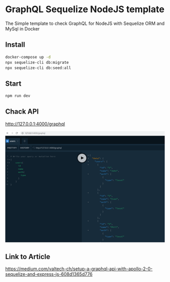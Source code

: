 # GraphQL Sequelize NodeJS template

The Simple template to check GraphQL for NodeJS with Sequelize ORM and MySql in Docker

## Install 

```sh
docker-compose up -d
npx sequelize-cli db:migrate
npx sequelize-cli db:seed:all
```

## Start

```sh
npm run dev
```

## Chack API

http://127.0.0.1:4000/graphql

![Screenshot](./public/screenshot.png)


## Link to Article

https://medium.com/valtech-ch/setup-a-graphql-api-with-apollo-2-0-sequelize-and-express-js-608d1365d776